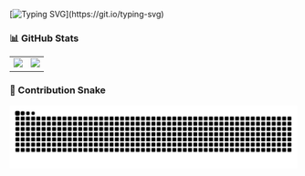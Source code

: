 [![Typing SVG](https://readme-typing-svg.demolab.com?font=Fira+Code&pause=1000&vCenter=true&width=435&lines=Hi%F0%9F%91%8B%2C+I'm+su322.;A+Back-End+Developer.;An+Open+Source+Contributor.)](https://git.io/typing-svg)

### 📊 GitHub Stats

<table>
  <tbody>
    <tr>
      <td>
        <picture>
          <source media="(prefers-color-scheme: dark)" srcset="https://github-readme-stats.vercel.app/api?username=su322&theme=vue-dark&show_icons=true&hide_border=true">
          <source media="(prefers-color-scheme: light)" srcset="https://github-readme-stats.vercel.app/api?username=su322&theme=vue&show_icons=true&hide_border=true">
          <img src="https://github-readme-stats.vercel.app/api?username=su322&theme=vue&show_icons=true&hide_border=true">
        </picture>
      </td>
      <td>
        <picture>
          <source media="(prefers-color-scheme: dark)" srcset="https://github-readme-stats.vercel.app/api/top-langs/?username=su322&theme=vue-dark&layout=compact&hide_border=true">
          <source media="(prefers-color-scheme: light)" srcset="https://github-readme-stats.vercel.app/api/top-langs/?username=su322&theme=vue&layout=compact&hide_border=true">
          <img src="https://github-readme-stats.vercel.app/api/top-langs/?username=su322&theme=vue&layout=compact&hide_border=true">
        </picture>
      </td>
    </tr>
  </tbody>
</table>

### 🐍 Contribution Snake

<picture>
  <source media="(prefers-color-scheme: dark)" srcset="https://raw.githubusercontent.com/su322/su322/refs/heads/output/github-snake-dark.svg">
  <source media="(prefers-color-scheme: light)" srcset="https://raw.githubusercontent.com/su322/su322/refs/heads/output/github-snake.svg">
  <img alt="github contribution grid snake animation" src="https://raw.githubusercontent.com/su322/su322/refs/heads/output/github-snake.svg">
</picture>
